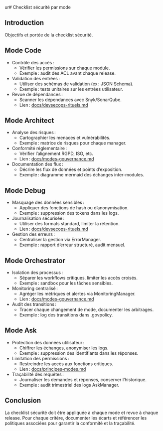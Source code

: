 ur# Checklist sécurité par mode

## Introduction
Objectifs et portée de la checklist sécurité.

## Mode Code
- Contrôle des accès :
  - Vérifier les permissions sur chaque module.
  - Exemple : audit des ACL avant chaque release.
- Validation des entrées :
  - Utiliser des schémas de validation (ex : JSON Schema).
  - Exemple : tests unitaires sur les entrées utilisateur.
- Revue de dépendances :
  - Scanner les dépendances avec Snyk/SonarQube.
  - Lien : [docs/devsecops-rituels.md](docs/devsecops-rituels.md:1)

## Mode Architect
- Analyse des risques :
  - Cartographier les menaces et vulnérabilités.
  - Exemple : matrice de risques pour chaque manager.
- Conformité réglementaire :
  - Vérifier l’alignement RGPD, ISO, etc.
  - Lien : [docs/modes-gouvernance.md](docs/modes-gouvernance.md:1)
- Documentation des flux :
  - Décrire les flux de données et points d’exposition.
  - Exemple : diagramme mermaid des échanges inter-modules.

## Mode Debug
- Masquage des données sensibles :
  - Appliquer des fonctions de hash ou d’anonymisation.
  - Exemple : suppression des tokens dans les logs.
- Journalisation sécurisée :
  - Utiliser des formats standard, limiter la rétention.
  - Lien : [docs/devsecops-rituels.md](docs/devsecops-rituels.md:1)
- Gestion des erreurs :
  - Centraliser la gestion via ErrorManager.
  - Exemple : rapport d’erreur structuré, audit mensuel.

## Mode Orchestrator
- Isolation des processus :
  - Séparer les workflows critiques, limiter les accès croisés.
  - Exemple : sandbox pour les tâches sensibles.
- Monitoring centralisé :
  - Agréger les métriques et alertes via MonitoringManager.
  - Lien : [docs/modes-gouvernance.md](docs/modes-gouvernance.md:1)
- Audit des transitions :
  - Tracer chaque changement de mode, documenter les arbitrages.
  - Exemple : log des transitions dans .govpolicy.

## Mode Ask
- Protection des données utilisateur :
  - Chiffrer les échanges, anonymiser les logs.
  - Exemple : suppression des identifiants dans les réponses.
- Limitation des permissions :
  - Restreindre les accès aux fonctions critiques.
  - Lien : [docs/principes-modes.md](docs/principes-modes.md:1)
- Traçabilité des requêtes :
  - Journaliser les demandes et réponses, conserver l’historique.
  - Exemple : audit trimestriel des logs AskManager.

## Conclusion
La checklist sécurité doit être appliquée à chaque mode et revue à chaque release.
Pour chaque critère, documenter les écarts et référencer les politiques associées pour garantir la conformité et la traçabilité.